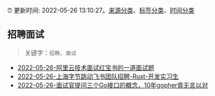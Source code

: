 :alarm_clock: 更新时间: 2022-05-26 13:10:27。[来源分类](../README.md)、[标签分类](../TAGS.md)、[时间分类](../TIMELINE.md)

## 招聘面试


> 关键字：`招聘`、`面试`



- [2022-05-26-阿里云技术面试红宝书的一道面试题](https://www.v2ex.com/t/855513) 
- [2022-05-26-上海字节跳动飞书团队招聘-Rust-开发实习生](https://www.v2ex.com/t/855485) 
- [2022-05-26-面试官提问三个Go接口的概念，10年gopher竟无言以对](https://toutiao.io/k/xn3xy8i) 